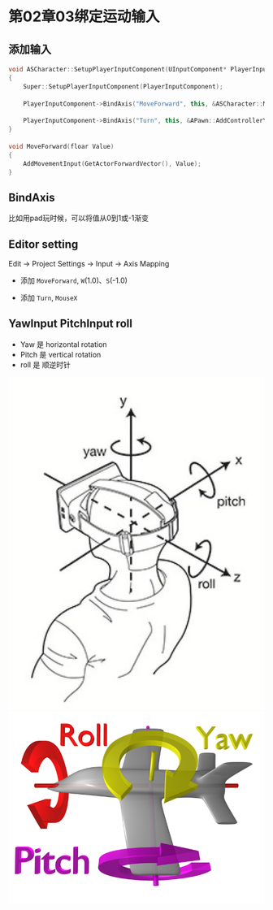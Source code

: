 # 第02章03绑定运动输入

## 添加输入
```cpp
void ASCharacter::SetupPlayerInputComponent(UInputComponent* PlayerInputComponent)
{
    Super::SetupPlayerInputComponent(PlayerInputComponent);

    PlayerInputComponent->BindAxis("MoveForward", this, &ASCharacter::MoveForward);

    PlayerInputComponent->BindAxis("Turn", this, &APawn::AddControllerYawInput);
}

void MoveForward(floar Value)
{
    AddMovementInput(GetActorForwardVector(), Value);
}
```

## BindAxis
比如用pad玩时候，可以将值从0到1或-1渐变

## Editor setting
Edit -> Project Settings -> Input -> Axis Mapping

* 添加 `MoveForward`, `W`(1.0)、`S`(-1.0)

* 添加 `Turn`, `MouseX`

## YawInput PitchInput roll
* Yaw 是 horizontal rotation
* Pitch 是 vertical rotation
* roll 是 顺逆时针

![](2023-02-07-19-16-22.png)
![](2023-02-07-19-16-32.png)